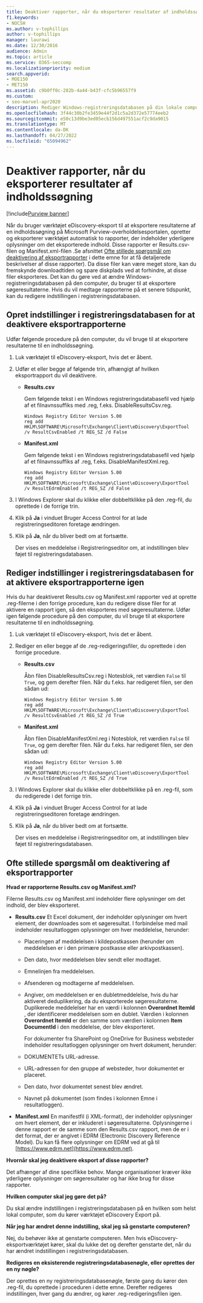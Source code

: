 ```yaml
---
title: Deaktiver rapporter, når du eksporterer resultater af indholdssøgning
f1.keywords:
- NOCSH
ms.author: v-tophillips
author: v-tophillips
manager: laurawi
ms.date: 12/30/2016
audience: Admin
ms.topic: article
ms.service: O365-seccomp
ms.localizationpriority: medium
search.appverid:
- MOE150
- MET150
ms.assetid: c9b0ff0c-282b-4a44-b43f-cfc5b96557f9
ms.custom:
- seo-marvel-apr2020
description: Rediger Windows-registreringsdatabasen på din lokale computer for at deaktivere rapporter, når du eksporterer resultaterne af en indholdssøgning fra Microsoft Purview-overholdelsesportalen.
ms.openlocfilehash: 3f44c30b2fe3459e44f2d1c5a2d372e57774eeb2
ms.sourcegitcommit: e50c13d9be3ed05ecb156d497551acf2c9da9015
ms.translationtype: MT
ms.contentlocale: da-DK
ms.lasthandoff: 04/27/2022
ms.locfileid: "65094962"
---
```

# <a name="disable-reports-when-you-export-content-search-results"></a>Deaktiver rapporter, når du eksporterer resultater af indholdssøgning

[!include[Purview banner](../includes/purview-rebrand-banner.md)]

Når du bruger værktøjet eDiscovery-eksport til at eksportere resultaterne af en indholdssøgning på Microsoft Purview-overholdelsesportalen, opretter og eksporterer værktøjet automatisk to rapporter, der indeholder yderligere oplysninger om det eksporterede indhold. Disse rapporter er Results.csv-filen og Manifest.xml-filen .Se afsnittet [Ofte stillede spørgsmål om deaktivering af eksportrapporter](#frequently-asked-questions-about-disabling-export-reports) i dette emne for at få detaljerede beskrivelser af disse rapporter). Da disse filer kan være meget store, kan du fremskynde downloadtiden og spare diskplads ved at forhindre, at disse filer eksporteres. Det kan du gøre ved at ændre Windows-registreringsdatabasen på den computer, du bruger til at eksportere søgeresultaterne. Hvis du vil medtage rapporterne på et senere tidspunkt, kan du redigere indstillingen i registreringsdatabasen. 
  
## <a name="create-registry-settings-to-disable-the-export-reports"></a>Opret indstillinger i registreringsdatabasen for at deaktivere eksportrapporterne

Udfør følgende procedure på den computer, du vil bruge til at eksportere resultaterne til en indholdssøgning.
  
1. Luk værktøjet til eDiscovery-eksport, hvis det er åbent.
    
2. Udfør et eller begge af følgende trin, afhængigt af hvilken eksportrapport du vil deaktivere.
    
    - **Results.csv**
    
      Gem følgende tekst i en Windows registreringsdatabasefil ved hjælp af et filnavnssuffiks med .reg, f.eks. DisableResultsCsv.reg.
    
      ```text
      Windows Registry Editor Version 5.00
      reg add HKLM\SOFTWARE\Microsoft\Exchange\Client\eDiscovery\ExportTool /v ResultCsvEnabled /t REG_SZ /d False 
      ```

    - **Manifest.xml**
    
      Gem følgende tekst i en Windows registreringsdatabasefil ved hjælp af et filnavnssuffiks af .reg, f.eks. DisableManifestXml.reg.
    
      ```text
      Windows Registry Editor Version 5.00
      reg add HKLM\SOFTWARE\Microsoft\Exchange\Client\eDiscovery\ExportTool /v ResultEdrmEnabled /t REG_SZ /d False 
      ```

3. I Windows Explorer skal du klikke eller dobbeltklikke på den .reg-fil, du oprettede i de forrige trin.
    
4. Klik på **Ja** i vinduet Bruger Access Control for at lade registreringseditoren foretage ændringen. 
    
5. Klik på **Ja**, når du bliver bedt om at fortsætte.
    
    Der vises en meddelelse i Registreringseditor om, at indstillingen blev føjet til registreringsdatabasen.
  
## <a name="edit-registry-settings-to-re-enable-the-export-reports"></a>Rediger indstillinger i registreringsdatabasen for at aktivere eksportrapporterne igen

Hvis du har deaktiveret Results.csv og Manifest.xml rapporter ved at oprette .reg-filerne i den forrige procedure, kan du redigere disse filer for at aktivere en rapport igen, så den eksporteres med søgeresultaterne. Udfør igen følgende procedure på den computer, du vil bruge til at eksportere resultaterne til en indholdssøgning.
  
1. Luk værktøjet til eDiscovery-eksport, hvis det er åbent.
    
2. Rediger en eller begge af de .reg-redigeringsfiler, du oprettede i den forrige procedure.
    
    - **Results.csv**
    
        Åbn filen DisableResultsCsv.reg i Notesblok, ret værdien `False` til `True`, og gem derefter filen. Når du f.eks. har redigeret filen, ser den sådan ud:
    
        ```text
        Windows Registry Editor Version 5.00
      reg add HKLM\SOFTWARE\Microsoft\Exchange\Client\eDiscovery\ExportTool /v ResultCsvEnabled /t REG_SZ /d True
        ```

    - **Manifest.xml**
    
        Åbn filen DisableManifestXml.reg i Notesblok, ret værdien `False` til `True`, og gem derefter filen. Når du f.eks. har redigeret filen, ser den sådan ud:
    
      ```text
      Windows Registry Editor Version 5.00
      reg add HKLM\SOFTWARE\Microsoft\Exchange\Client\eDiscovery\ExportTool /v ResultEdrmEnabled /t REG_SZ /d True
      ```

3. I Windows Explorer skal du klikke eller dobbeltklikke på en .reg-fil, som du redigerede i det forrige trin.
    
4. Klik på **Ja** i vinduet Bruger Access Control for at lade registreringseditoren foretage ændringen. 
    
5. Klik på **Ja**, når du bliver bedt om at fortsætte.
    
    Der vises en meddelelse i Registreringseditor om, at indstillingen blev føjet til registreringsdatabasen.
  
## <a name="frequently-asked-questions-about-disabling-export-reports"></a>Ofte stillede spørgsmål om deaktivering af eksportrapporter

 **Hvad er rapporterne Results.csv og Manifest.xml?**
  
Filerne Results.csv og Manifest.xml indeholder flere oplysninger om det indhold, der blev eksporteret.
  
- **Results.csv** Et Excel dokument, der indeholder oplysninger om hvert element, der downloades som et søgeresultat. I forbindelse med mail indeholder resultatloggen oplysninger om hver meddelelse, herunder: 
    
  - Placeringen af meddelelsen i kildepostkassen (herunder om meddelelsen er i den primære postkasse eller arkivpostkassen).
    
  - Den dato, hvor meddelelsen blev sendt eller modtaget.
    
  - Emnelinjen fra meddelelsen.
    
  - Afsenderen og modtagerne af meddelelsen.
    
  - Angiver, om meddelelsen er en dubletmeddelelse, hvis du har aktiveret deduplikering, da du eksporterede søgeresultaterne. Duplikerede meddelelser har en værdi i kolonnen **Overordnet ItemId** , der identificerer meddelelsen som en dublet. Værdien i kolonnen **Overordnet ItemId** er den samme som værdien i kolonnen **Item DocumentId** i den meddelelse, der blev eksporteret. 
    
    For dokumenter fra SharePoint og OneDrive for Business websteder indeholder resultatloggen oplysninger om hvert dokument, herunder:
    
  - DOKUMENTETs URL-adresse.
    
  - URL-adressen for den gruppe af websteder, hvor dokumentet er placeret.
    
  - Den dato, hvor dokumentet senest blev ændret.
    
  - Navnet på dokumentet (som findes i kolonnen Emne i resultatloggen).
    
- **Manifest.xml** En manifestfil (i XML-format), der indeholder oplysninger om hvert element, der er inkluderet i søgeresultaterne. Oplysningerne i denne rapport er de samme som den Results.csv rapport, men de er i det format, der er angivet i EDRM (Electronic Discovery Reference Model). Du kan få flere oplysninger om EDRM ved at gå til [https://www.edrm.net](https://www.edrm.net).
    
 **Hvornår skal jeg deaktivere eksport af disse rapporter?**
  
Det afhænger af dine specifikke behov. Mange organisationer kræver ikke yderligere oplysninger om søgeresultater og har ikke brug for disse rapporter.
  
 **Hvilken computer skal jeg gøre det på?**
  
 Du skal ændre indstillingen i registreringsdatabasen på en hvilken som helst lokal computer, som du kører værktøjet eDiscovery Export på. 
  
 **Når jeg har ændret denne indstilling, skal jeg så genstarte computeren?**
  
Nej, du behøver ikke at genstarte computeren. Men hvis eDiscovery-eksportværktøjet kører, skal du lukke det og derefter genstarte det, når du har ændret indstillingen i registreringsdatabasen.
  
 **Redigeres en eksisterende registreringsdatabasenøgle, eller oprettes der en ny nøgle?**
  
Der oprettes en ny registreringsdatabasenøgle, første gang du kører den .reg-fil, du oprettede i proceduren i dette emne. Derefter redigeres indstillingen, hver gang du ændrer, og kører .reg-redigeringsfilen igen.
